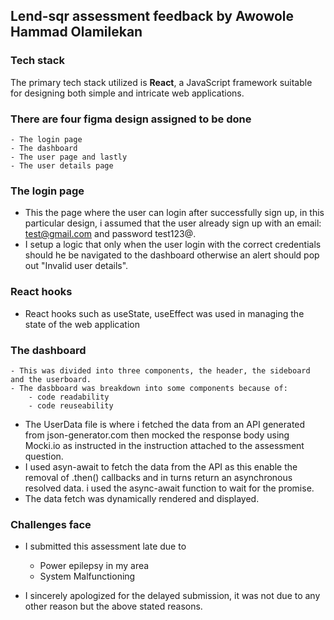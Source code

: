 ## Lend-sqr assessment feedback by Awowole Hammad Olamilekan

### Tech stack
The primary tech stack utilized is **React**, a JavaScript framework suitable for designing both simple and intricate web applications.

### There are four figma design assigned to be done
    - The login page
    - The dashboard
    - The user page and lastly
    - The user details page

### The login page
- This the page where the user can login after successfully sign up, in this particular design, i assumed that the user already sign up with an email: test@gmail.com and password test123@.
- I setup a logic that only when the user login with the correct credentials should he be navigated to the dashboard otherwise an alert should pop out "Invalid user details".

### React hooks
- React hooks such as useState, useEffect was used in managing the state of the web application

### The dashboard
    - This was divided into three components, the header, the sideboard and the userboard.
    - The dasbboard was breakdown into some components because of:
        - code readability
        - code reuseability

- The UserData file is where i fetched the data from an API generated from json-generator.com then mocked the response body using Mocki.io as instructed in the instruction attached to the assessment question.
- I used asyn-await to fetch the data from the API as this enable the removal of .then() callbacks and in turns return an asynchronous resolved data. i used the async-await function to wait for the promise.
- The data fetch was dynamically rendered and displayed.

### Challenges face
- I submitted this assessment late due to
    - Power epilepsy in my area
    - System Malfunctioning

- I sincerely apologized for the delayed submission, it was not due to any other reason but the above stated reasons.
